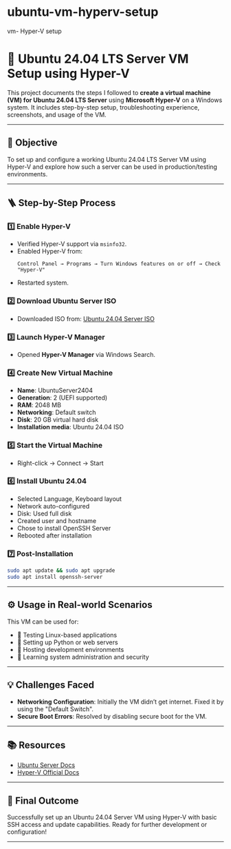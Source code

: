 # ubuntu-vm-hyperv-setup
vm- Hyper-V setup 

# 🐧 Ubuntu 24.04 LTS Server VM Setup using Hyper-V

This project documents the steps I followed to **create a virtual machine (VM) for Ubuntu 24.04 LTS Server** using **Microsoft Hyper-V** on a Windows system. It includes step-by-step setup, troubleshooting experience, screenshots, and usage of the VM.

---

## 🎯 Objective

To set up and configure a working Ubuntu 24.04 LTS Server VM using Hyper-V and explore how such a server can be used in production/testing environments.

---

## 🪜 Step-by-Step Process

### 1️⃣ Enable Hyper-V

- Verified Hyper-V support via `msinfo32`.
- Enabled Hyper-V from:
  ```
  Control Panel → Programs → Turn Windows features on or off → Check "Hyper-V"
  ```
- Restarted system.

### 2️⃣ Download Ubuntu Server ISO

- Downloaded ISO from: [Ubuntu 24.04 Server ISO](https://ubuntu.com/download/server)

### 3️⃣ Launch Hyper-V Manager

- Opened **Hyper-V Manager** via Windows Search.

### 4️⃣ Create New Virtual Machine

- **Name**: UbuntuServer2404  
- **Generation**: 2 (UEFI supported)
- **RAM**: 2048 MB  
- **Networking**: Default switch  
- **Disk**: 20 GB virtual hard disk  
- **Installation media**: Ubuntu 24.04 ISO

### 5️⃣ Start the Virtual Machine

- Right-click → Connect → Start

### 6️⃣ Install Ubuntu 24.04

- Selected Language, Keyboard layout
- Network auto-configured
- Disk: Used full disk
- Created user and hostname
- Chose to install OpenSSH Server
- Rebooted after installation

### 7️⃣ Post-Installation

```bash
sudo apt update && sudo apt upgrade
sudo apt install openssh-server
```

---

## ⚙️ Usage in Real-world Scenarios

This VM can be used for:
- 🧪 Testing Linux-based applications
- 🐍 Setting up Python or web servers
- 🧰 Hosting development environments
- 🔐 Learning system administration and security

---

## 💡 Challenges Faced

- **Networking Configuration**: Initially the VM didn’t get internet. Fixed it by using the "Default Switch".
- **Secure Boot Errors**: Resolved by disabling secure boot for the VM.

---

## 📚 Resources

- [Ubuntu Server Docs](https://ubuntu.com/server/docs)
- [Hyper-V Official Docs](https://docs.microsoft.com/en-us/virtualization/hyper-v-on-windows/)

---

## 🏁 Final Outcome

Successfully set up an Ubuntu 24.04 Server VM using Hyper-V with basic SSH access and update capabilities. Ready for further development or configuration!

---
